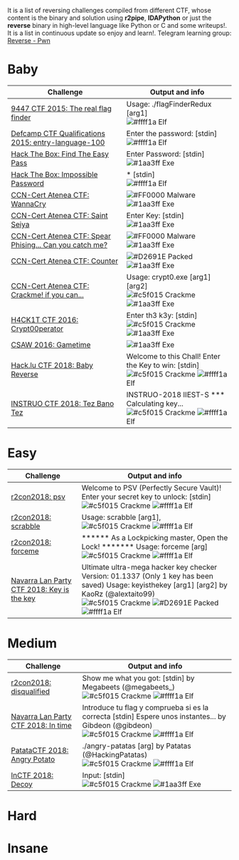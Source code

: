 It is a list of reversing challenges compiled from different CTF, whose content is the binary and solution using <b>r2pipe</b>, <b>IDAPython</b> or just the <b>reverse</b> binary in high-level language like Python or C and some writeups!. It is a list in continuous update so enjoy and learn!. Telegram learning group: <a href="https://t.me/joinchat/CKeYakbKgvDuUyeqsDlyUA">Reverse - Pwn</a>
# Baby
| Challenge  | Output and info|
| ----- | ------ |
| <a href="https://github.com/naivenom/reversing-list/tree/master/9447%20CTF%202015/The%20real%20flag%20finder">9447 CTF 2015: The real flag finder</a>  | Usage: ./flagFinderRedux [arg1] <br> ![#ffff1a](https://placehold.it/15/ffff1a/000000?text=+) Elf|
| <a href="https://github.com/naivenom/reversing-list/tree/master/Defcamp%20CTF%20Qualifications%202015/entry-language-100">Defcamp CTF Qualifications 2015: entry-language-100</a> | Enter the password: [stdin] <br> ![#ffff1a](https://placehold.it/15/ffff1a/000000?text=+) Elf|
| <a href="https://github.com/naivenom/reversing-list/tree/master/Hack%20The%20Box/Find%20The%20Easy%20Pass">Hack The Box: Find The Easy Pass</a> | Enter Password: [stdin] <br> ![#1aa3ff](https://placehold.it/15/1aa3ff/000000?text=+) Exe|
| <a href="https://github.com/naivenom/reversing-list/tree/master/Hack%20The%20Box/Impossible%20Password">Hack The Box: Impossible Password</a> | * [stdin] <br> ![#ffff1a](https://placehold.it/15/ffff1a/000000?text=+) Elf|
| <a href="https://github.com/naivenom/reversing-list/tree/master/Atenea%20CTF/WannaCry">CCN-Cert Atenea CTF: WannaCry</a> | ![#FF0000](https://placehold.it/15/ff0000/000000?text=+) Malware ![#1aa3ff](https://placehold.it/15/1aa3ff/000000?text=+) Exe|
| <a href="https://github.com/naivenom/reversing-list/tree/master/Atenea%20CTF/Saint%20Seiya">CCN-Cert Atenea CTF: Saint Seiya</a> | Enter Key: [stdin] <br> ![#1aa3ff](https://placehold.it/15/1aa3ff/000000?text=+) Exe |
| <a href="https://github.com/naivenom/reversing-list/tree/master/Atenea%20CTF/Spear%20Phising...%20Can%20you%20catch%20me">CCN-Cert Atenea CTF: Spear Phising... Can you catch me?</a> | ![#FF0000](https://placehold.it/15/ff0000/000000?text=+) Malware ![#1aa3ff](https://placehold.it/15/1aa3ff/000000?text=+) Exe|
| <a href="https://github.com/naivenom/reversing-list/tree/master/Atenea%20CTF/Counter">CCN-Cert Atenea CTF: Counter</a> | ![#D2691E](https://placehold.it/15/d2691e/000000?text=+) Packed ![#1aa3ff](https://placehold.it/15/1aa3ff/000000?text=+) Exe|
| <a href="https://github.com/naivenom/reversing-list/tree/master/Atenea%20CTF/Crackme-%20if%20you%20can...">CCN-Cert Atenea CTF: Crackme! if you can...</a>  | Usage: crypt0.exe [arg1] [arg2] <br>![#c5f015](https://placehold.it/15/c5f015/000000?text=+) Crackme ![#1aa3ff](https://placehold.it/15/1aa3ff/000000?text=+) Exe|
| <a href="https://github.com/naivenom/reversing-list/tree/master/H4CK1T%20CTF%202016/Crypt00perator">H4CK1T CTF 2016: Crypt00perator</a>  | Enter th3 k3y: [stdin] <br>![#c5f015](https://placehold.it/15/c5f015/000000?text=+) Crackme ![#1aa3ff](https://placehold.it/15/1aa3ff/000000?text=+) Exe|
| <a href="https://github.com/naivenom/reversing-list/tree/master/CSAW%202016/Gametime">CSAW 2016: Gametime</a>  | ![#1aa3ff](https://placehold.it/15/1aa3ff/000000?text=+) Exe|
| <a href="https://github.com/naivenom/reversing-list/tree/master/Hacklu%20CTF%202018/Baby%20Reverse">Hack.lu CTF 2018: Baby Reverse</a>  | Welcome to this Chall! Enter the Key to win: [stdin] <br>![#c5f015](https://placehold.it/15/c5f015/000000?text=+) Crackme ![#ffff1a](https://placehold.it/15/ffff1a/000000?text=+) Elf|
| <a href="https://github.com/naivenom/reversing-list/tree/master/INSTRUO%20CTF%202018/Tez%20Bano%20Tez">INSTRUO CTF 2018: Tez Bano Tez</a>  | INSTRUO-2018 IIEST-S *** Calculating key... <br>![#c5f015](https://placehold.it/15/c5f015/000000?text=+) Crackme ![#ffff1a](https://placehold.it/15/ffff1a/000000?text=+) Elf|


# Easy
| Challenge  | Output and info|
| ----- | ------ |
| <a href="https://github.com/naivenom/reversing-list/tree/master/r2con2018/psv">r2con2018: psv</a>  | Welcome to PSV (Perfectly Secure Vault)! Enter your secret key to unlock: [stdin] <br>![#c5f015](https://placehold.it/15/c5f015/000000?text=+) Crackme ![#ffff1a](https://placehold.it/15/ffff1a/000000?text=+) Elf|
| <a href="https://github.com/naivenom/reversing-list/tree/master/r2con2018/scrabble">r2con2018: scrabble</a>  | Usage: scrabble [arg1], <br>![#c5f015](https://placehold.it/15/c5f015/000000?text=+) Crackme ![#ffff1a](https://placehold.it/15/ffff1a/000000?text=+) Elf|
| <a href="https://github.com/naivenom/reversing-list/tree/master/r2con2018/forceme">r2con2018: forceme</a>  | ****** As a Lockpicking master, Open the Lock! *******  Usage: forceme [arg] <br>![#c5f015](https://placehold.it/15/c5f015/000000?text=+) Crackme ![#ffff1a](https://placehold.it/15/ffff1a/000000?text=+) Elf|
| <a href="https://github.com/naivenom/reversing-list/tree/master/Navarra%20Lan%20Party%20CTF%202018/Key%20is%20the%20key">Navarra Lan Party CTF 2018: Key is the key</a>  | Ultimate ultra-mega hacker key checker Version: 01.1337 (Only 1 key has been saved) Usage: keyisthekey [arg1] [arg2] by KaoRz (@alextaito99) <br>![#c5f015](https://placehold.it/15/c5f015/000000?text=+) Crackme ![#D2691E](https://placehold.it/15/d2691e/000000?text=+) Packed ![#ffff1a](https://placehold.it/15/ffff1a/000000?text=+) Elf|

# Medium

| Challenge  | Output and info|
| ----- | ------ |
| <a href="https://github.com/naivenom/reversing-list/tree/master/r2con2018/disqualified">r2con2018: disqualified</a>  | Show me what you got: [stdin] by Megabeets (@megabeets_) <br>![#c5f015](https://placehold.it/15/c5f015/000000?text=+) Crackme ![#ffff1a](https://placehold.it/15/ffff1a/000000?text=+) Elf|
| <a href="https://github.com/naivenom/reversing-list/tree/master/Navarra%20Lan%20Party%20CTF%202018/In%20time">Navarra Lan Party CTF 2018: In time</a>  | Introduce tu flag y comprueba si es la correcta [stdin] Espere unos instantes... by Gibdeon (@gibdeon) <br>![#c5f015](https://placehold.it/15/c5f015/000000?text=+) Crackme ![#ffff1a](https://placehold.it/15/ffff1a/000000?text=+) Elf|
| <a href="https://github.com/naivenom/reversing-list/tree/master/PatataCTF/Angry%20Potato">PatataCTF 2018: Angry Potato</a>  | ./angry-patatas [arg] by Patatas (@HackingPatatas) <br>![#c5f015](https://placehold.it/15/c5f015/000000?text=+) Crackme ![#ffff1a](https://placehold.it/15/ffff1a/000000?text=+) Elf|
| <a href="https://github.com/naivenom/reversing-list/tree/master/InCTF%202018/Decoy">InCTF 2018: Decoy</a>  | Input: [stdin] <br>![#c5f015](https://placehold.it/15/c5f015/000000?text=+) Crackme ![#1aa3ff](https://placehold.it/15/1aa3ff/000000?text=+) Exe|
# Hard
# Insane
